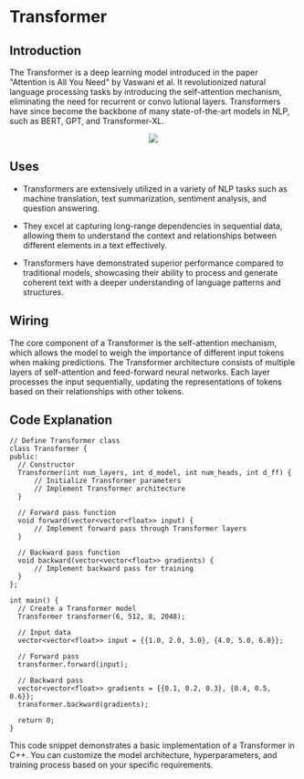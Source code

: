 # Transformer
## Introduction
The Transformer is a deep learning model introduced in the paper "Attention is All You Need" by Vaswani et al. It revolutionized natural language processing tasks by introducing the self-attention mechanism, eliminating the need for recurrent or convo lutional layers. Transformers have since become the backbone of many state-of-the-art models in NLP, such as BERT, GPT, and Transformer-XL.
<p align= "center"><img src="https://encrypted-tbn0.gstatic.com/images?q=tbn:ANd9GcTeVYhRAdPSaqn48s2MMy1G1MiezEIYvXryiQ&s"></p>

## Uses
+ Transformers are extensively utilized in a variety of NLP tasks such as machine translation, text summarization, sentiment analysis, and question answering.
- They excel at capturing long-range dependencies in sequential data, allowing them to understand the context and relationships between different elements in a text effectively.
* Transformers have demonstrated superior performance compared to traditional models, showcasing their ability to process and generate coherent text with a deeper understanding of language patterns and structures.

 ## Wiring 
 The core component of a Transformer is the self-attention mechanism, which allows the model to weigh the importance of different input tokens when making predictions. The Transformer architecture consists of multiple layers of self-attention and feed-forward neural networks. Each layer processes the input sequentially, updating the representations of tokens based on their relationships with other tokens.
  ## Code Explanation

  ```
  // Define Transformer class
class Transformer {
public:
    // Constructor
    Transformer(int num_layers, int d_model, int num_heads, int d_ff) {
        // Initialize Transformer parameters
        // Implement Transformer architecture
    }

    // Forward pass function
    void forward(vector<vector<float>> input) {
        // Implement forward pass through Transformer layers
    }

    // Backward pass function
    void backward(vector<vector<float>> gradients) {
        // Implement backward pass for training
    }
};

int main() {
    // Create a Transformer model
    Transformer transformer(6, 512, 8, 2048);

    // Input data
    vector<vector<float>> input = {{1.0, 2.0, 3.0}, {4.0, 5.0, 6.0}};

    // Forward pass
    transformer.forward(input);

    // Backward pass
    vector<vector<float>> gradients = {{0.1, 0.2, 0.3}, {0.4, 0.5, 0.6}};
    transformer.backward(gradients);

    return 0;
}
  ```

This code snippet demonstrates a basic implementation of a Transformer in C++. You can customize the model architecture, hyperparameters, and training process based on your specific requirements.
  
